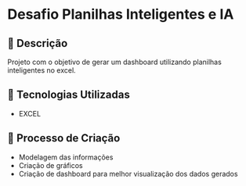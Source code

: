 # Desafio Planilhas Inteligentes e IA

## 📒 Descrição
Projeto com o objetivo de gerar um dashboard utilizando planilhas inteligentes no excel.

## 🤖 Tecnologias Utilizadas
- EXCEL

## 🧐 Processo de Criação
- Modelagem das informações
- Criação de gráficos
- Criação de dashboard para melhor visualização dos dados gerados
